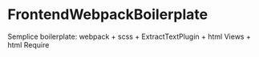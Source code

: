 # FrontendWebpackBoilerplate
Semplice boilerplate: webpack + scss + ExtractTextPlugin + html Views + html Require

